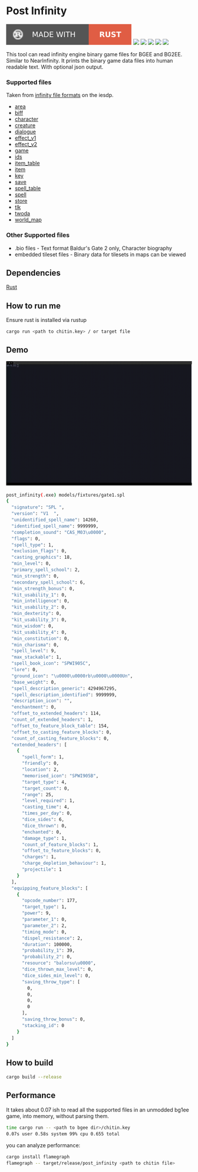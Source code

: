 # Post Infinity
[![](./docs/rust.svg)](https://www.rust-lang.org/tools/install)
[![](https://img.shields.io/badge/Linux-FCC624?style=for-the-badge&logo=linux&logoColor=black)](https://github.com/dark0dave/post_infinity/releases/latest)
[![](https://img.shields.io/badge/Windows-0078D6?&style=for-the-badge&logoColor=white&logo=git-for-windows)](https://github.com/dark0dave/post_infinity/releases/latest)
[![](https://img.shields.io/badge/mac%20os-grey?style=for-the-badge&logo=apple&logoColor=white)](https://github.com/dark0dave/post_infinity/releases/latest)
[![](https://img.shields.io/github/actions/workflow/status/dark0dave/post_infinity/main.yaml?style=for-the-badge)](https://github.com/dark0dave/post_infinity/actions/workflows/main.yaml)
[![](https://img.shields.io/github/license/dark0dave/post_infinity?style=for-the-badge)](./LICENSE)

This tool can read infinity engine binary game files for BGEE and BG2EE. Similar to NearInfinity. It prints the binary game data files into human readable text. With optional json output.

### Supported files

Taken from [infinity file formats](https://gibberlings3.github.io/iesdp/file_formats/index.htm) on the iesdp.

- [area](https://gibberlings3.github.io/iesdp/file_formats/ie_formats/are_v1.htm)
- [biff](https://gibberlings3.github.io/iesdp/file_formats/ie_formats/bif_v1.htm)
- [character](https://gibberlings3.github.io/iesdp/file_formats/ie_formats/chr_v2.htm)
- [creature](https://gibberlings3.github.io/iesdp/file_formats/ie_formats/cre_v1.htm)
- [dialogue](https://gibberlings3.github.io/iesdp/file_formats/ie_formats/dlg_v1.htm)
- [effect_v1](https://gibberlings3.github.io/iesdp/file_formats/ie_formats/eff_v1.htm#effv1_Header)
- [effect_v2](https://gibberlings3.github.io/iesdp/file_formats/ie_formats/eff_v2.htm)
- [game](https://gibberlings3.github.io/iesdp/file_formats/ie_formats/gam_v2.0.htm)
- [ids](https://gibberlings3.github.io/iesdp/file_formats/ie_formats/ids.htm)
- [item_table](https://gibberlings3.github.io/iesdp/file_formats/ie_formats/cre_v1.htm#CREV1_0_Item)
- [item](https://gibberlings3.github.io/iesdp/file_formats/ie_formats/itm_v1.htm)
- [key](https://gibberlings3.github.io/iesdp/file_formats/ie_formats/key_v1.htm)
- [save](https://gibberlings3.github.io/iesdp/file_formats/ie_formats/sav_v1.htm)
- [spell_table](https://gibberlings3.github.io/iesdp/file_formats/ie_formats/cre_v1.htm#CREV1_0_KnownSpell)
- [spell](https://gibberlings3.github.io/iesdp/file_formats/ie_formats/spl_v1.htm)
- [store](https://gibberlings3.github.io/iesdp/file_formats/ie_formats/sto_v1.htm)
- [tlk](https://gibberlings3.github.io/iesdp/file_formats/ie_formats/tlk_v1.htm)
- [twoda](https://gibberlings3.github.io/iesdp/file_formats/ie_formats/2da.htm)
- [world_map](https://gibberlings3.github.io/iesdp/file_formats/ie_formats/wmap_v1.htm#wmapv1_0_Header)

### Other Supported files

- .bio files - Text format Baldur's Gate 2 only, Character biography
- embedded tileset files - Binary data for tilesets in maps can be viewed

## Dependencies

[Rust](https://www.rust-lang.org/tools/install)

## How to run me

Ensure rust is installed via rustup

```sh
cargo run <path to chitin.key> / or target file
```

## Demo

![](./docs/demo.gif)

```sh
post_infinity(.exe) models/fixtures/gate1.spl
{
  "signature": "SPL ",
  "version": "V1  ",
  "unidentified_spell_name": 14260,
  "identified_spell_name": 9999999,
  "completion_sound": "CAS_M03\u0000",
  "flags": 0,
  "spell_type": 1,
  "exclusion_flags": 0,
  "casting_graphics": 18,
  "min_level": 0,
  "primary_spell_school": 2,
  "min_strength": 0,
  "secondary_spell_school": 6,
  "min_strength_bonus": 0,
  "kit_usability_1": 0,
  "min_intelligence": 0,
  "kit_usability_2": 0,
  "min_dexterity": 0,
  "kit_usability_3": 0,
  "min_wisdom": 0,
  "kit_usability_4": 0,
  "min_constitution": 0,
  "min_charisma": 0,
  "spell_level": 9,
  "max_stackable": 1,
  "spell_book_icon": "SPWI905C",
  "lore": 0,
  "ground_icon": "\u0000\u0000rb\u0000\u0000Un",
  "base_weight": 0,
  "spell_description_generic": 4294967295,
  "spell_description_identified": 9999999,
  "description_icon": "",
  "enchantment": 0,
  "offset_to_extended_headers": 114,
  "count_of_extended_headers": 1,
  "offset_to_feature_block_table": 154,
  "offset_to_casting_feature_blocks": 0,
  "count_of_casting_feature_blocks": 0,
  "extended_headers": [
    {
      "spell_form": 1,
      "friendly": 0,
      "location": 2,
      "memorised_icon": "SPWI905B",
      "target_type": 4,
      "target_count": 0,
      "range": 25,
      "level_required": 1,
      "casting_time": 4,
      "times_per_day": 0,
      "dice_sides": 6,
      "dice_thrown": 0,
      "enchanted": 0,
      "damage_type": 1,
      "count_of_feature_blocks": 1,
      "offset_to_feature_blocks": 0,
      "charges": 1,
      "charge_depletion_behaviour": 1,
      "projectile": 1
    }
  ],
  "equipping_feature_blocks": [
    {
      "opcode_number": 177,
      "target_type": 1,
      "power": 9,
      "parameter_1": 0,
      "parameter_2": 2,
      "timing_mode": 0,
      "dispel_resistance": 2,
      "duration": 100000,
      "probability_1": 39,
      "probability_2": 0,
      "resource": "balorsu\u0000",
      "dice_thrown_max_level": 0,
      "dice_sides_min_level": 0,
      "saving_throw_type": [
        0,
        0,
        0,
        0
      ],
      "saving_throw_bonus": 0,
      "stacking_id": 0
    }
  ]
}
```

## How to build

```sh
cargo build --release
```

## Performance

It takes about 0.07 ish to read all the supported files in an unmodded bg1ee game, into memory, without parsing them.

```sh
time cargo run -- <path to bgee dir>/chitin.key
0.07s user 0.58s system 99% cpu 0.655 total
```

you can analyze performance:

```sh
cargo install flamegraph
flamegraph -- target/release/post_infinity <path to chitin file>
```

